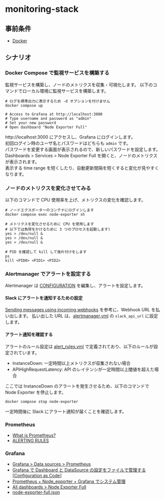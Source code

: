 # monitoring-stack

## 事前条件

- [Docker](https://www.docker.com/products/docker-desktop/)

## シナリオ

### Docker Compose で監視サービスを構築する

監視サービスを構築し、ノードのメトリクスを収集・可視化します。
以下のコマンドでローカル環境に監視サービスを構築します。

```shell
# ログを標準出力に表示するため -d オプションを付けません
docker compose up

# Access to Grafana at http://localhost:3000
# Type username and password as "admin"
# Set your new password
# Open dashboard "Node Exporter Full"
```

http://localhost:3000 にアクセスし、Grafana にログインします。  
初回ログイン時のユーザ名とパスワードはどちらも `admin` です。  
パスワードを変更する画面が表示されるので、新しいパスワードを設定します。  
Dashboards > Services > Node Exporter Full を開くと、ノードのメトリクスが表示されます。  
表示する time range を短くしたり、自動更新間隔を短くすると変化が見やすくなります。

### ノードのメトリクスを変化させてみる

以下のコマンドで CPU 使用率を上げ、メトリクスの変化を確認します。

```shell
# ノードエクスポーターのコンテナにログインします
docker compose exec node-exporter sh

# メトリクスを変化させるために CPU を使用します
# 以下では負荷をかけるために 3 つのプロセスを起動します)
yes > /dev/null &
yes > /dev/null &
yes > /dev/null &

# PID を確認して kill して後片付けをします
ps
kill <PID0> <PID1> <PID2>
```

### Alertmanager でアラートを設定する

Alertmanager は [CONFIGURATION](https://prometheus.io/docs/alerting/latest/configuration/) を編集し、アラートを設定します。

#### Slack にアラートを通知するための設定

[Sending messages using incoming webhooks](https://api.slack.com/messaging/webhooks) を参考に、Webhook URL を払い出します。
払い出した URL は、[alertmanager.yml](./configs/alertmanager/alertmanager.yml) の `slack_api_url` に設定します。

#### アラート通知を確認する

アラートのルール設定は [alert_rules.yml](./configs/prometheus/alert_rules.yml) で定義されており、以下のルールが設定されています。

- InstanceDown: 一定時間以上メトリクスが収集されない場合
- APIHighRequestLatency: API のレイテンシが一定時間以上閾値を超えた場合

ここでは InstanceDown のアラートを発生させるため、以下のコマンドで Node Exporter を停止します。

```shell
docker compose stop node-exporter
```

一定時間後に Slack にアラート通知が届くことを確認します。

### Prometheus

- [What is Prometheus?](https://prometheus.io/docs/introduction/overview/)
- [ALERTING RULES](https://prometheus.io/docs/prometheus/latest/configuration/alerting_rules/#alerting-rules)

### Grafana

- [Grafana > Data sources > Prometheus](https://grafana.com/docs/grafana/latest/datasources/prometheus/)
- [Grafana で Dashboard と DataSource の設定をファイルで管理する[Configuration as Code]](https://zenn.dev/ring_belle/articles/grafana-cac-docker)
- [Prometheus + Node_exporter + Grafana でシステム管理](https://qiita.com/Charon9/items/09745a2ca1279045f10f)
- [All dashboards > Node Exporter Full](https://grafana.com/grafana/dashboards/1860-node-exporter-full/)
- [node-exporter-full.json](https://raw.githubusercontent.com/rfmoz/grafana-dashboards/master/prometheus/node-exporter-full.json)
